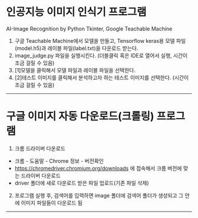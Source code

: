 # 인공지능 이미지 인식기 프로그램
AI-Image Recognition by Python Tkinter, Google Teachable Machine

1) 구글 Teachable Machine에서 모델을 만들고, Tensorflow keras용 모델 파일(model.h5)과 레이블 파일(label.txt)을 다운로드 받는다. 
2) image_judge.py 파일을 실행시킨다. (더블클릭 혹은 IDE로 열어서 실행, 시간이 조금 걸릴 수 있음)
3) [1]모델을 클릭해서 모델 파일과 레이블 파일을 선택한다.
4) [2]테스트 이미지를 클릭해서 분석하고자 하는 테스트 이미지를 선택한다. (시간이 조금 걸릴 수 있음)
---

# 구글 이미지 자동 다운로드(크롤링) 프로그램

1) 크롬 드라이버 다운로드
  * 크롬 - 도움말 - Chrome 정보 - 버전확인
  * https://chromedriver.chromium.org/downloads 에 접속해서 크롬 버전에 맞는 드라이버 다운로드
  * driver 폴더에 새로 다운로드 받은 파일 업로드(기존 파일 삭제)
2) 프로그램 실행 후, 검색어를 입력하면 image 폴더에 검색어 폴더가 생성되고 그 안에 이미지 파일들이 다운로드 됨

---

